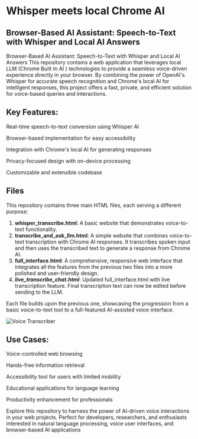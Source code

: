 # Whisper meets local Chrome AI 
## Browser-Based AI Assistant: Speech-to-Text with Whisper and Local AI Answers

Browser-Based AI Assistant: Speech-to-Text with Whisper and Local AI Answers
This repository contains a web application that leverages local LLM (Chrome Built In AI ) technologies to provide a seamless voice-driven experience directly in your browser. By combining the power of OpenAI's Whisper for accurate speech recognition and Chrome's local AI for intelligent responses, this project offers a fast, private, and efficient solution for voice-based queries and interactions.


## Key Features:

Real-time speech-to-text conversion using Whisper AI

Browser-based implementation for easy accessibility

Integration with Chrome's local AI for generating responses

Privacy-focused design with on-device processing

Customizable and extensible codebase

## Files
This repository contains three main HTML files, each serving a different purpose:

1. **whisper_transcribe.html**: A basic website that demonstrates voice-to-text functionality.
2. **transcribe_and_ask_llm.html**: A simple website that combines voice-to-text transcription with Chrome AI responses. It transcribes spoken input and then uses the transcribed text to generate a response from Chrome AI.
3. **full_interface.html**: A comprehensive, responsive web interface that integrates all the features from the previous two files into a more polished and user-friendly design.
4. ***live_transcribe_chat.html***: Updated full_interface.html with live transcription feature. Final transcription text can now be edited before sending to the LLM.

Each file builds upon the previous one, showcasing the progression from a basic voice-to-text tool to a full-featured AI-assisted voice interface.

![Voice Transcriber](https://github.com/johnyquest7/whisper_chrome_ai/assets/22123236/c1b8b328-0807-409f-8da4-2b6bf16a91a5)

## Use Cases:

Voice-controlled web browsing

Hands-free information retrieval

Accessibility tool for users with limited mobility

Educational applications for language learning

Productivity enhancement for professionals


Explore this repository to harness the power of AI-driven voice interactions in your web projects. Perfect for developers, researchers, and enthusiasts interested in natural language processing, voice user interfaces, and browser-based AI applications
